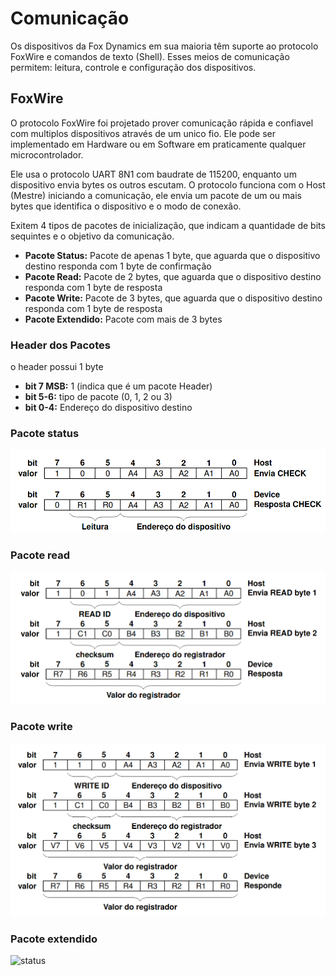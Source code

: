 # Comunicação

Os dispositivos da Fox Dynamics em sua maioria têm suporte ao protocolo FoxWire e comandos de texto (Shell). Esses meios de comunicação permitem: leitura, controle e configuração dos dispositivos.

## FoxWire

O protocolo FoxWire foi projetado prover comunicação rápida e confiavel com multiplos dispositivos através de um unico fio. Ele pode ser implementado em Hardware ou em Software em praticamente qualquer microcontrolador.

Ele usa o protocolo UART 8N1 com baudrate de 115200, enquanto um dispositivo envia bytes os outros escutam. O protocolo funciona com o Host (Mestre) iniciando a comunicação, ele envia um pacote de um ou mais bytes que identifica o dispositivo e o modo de conexão.

Exitem 4 tipos de pacotes de inicialização, que indicam a quantidade de bits sequintes e o objetivo da comunicação.

* **Pacote Status:** Pacote de apenas 1 byte, que aguarda que o dispositivo destino responda com 1 byte de confirmação
* **Pacote Read:** Pacote de 2 bytes, que aguarda que o dispositivo destino responda com 1 byte de resposta
* **Pacote Write:** Pacote de 3 bytes, que aguarda que o dispositivo destino responda com 1 byte de resposta
* **Pacote Extendido:** Pacote com mais de 3 bytes

### Header dos Pacotes

o header possui 1 byte

* **bit 7 MSB:** 1 (indica que é um pacote Header)
* **bit 5-6:** tipo de pacote (0, 1, 2 ou 3)
* **bit 0-4:** Endereço do dispositivo destino


### Pacote status

![status](foxwire/status.png)

### Pacote read

![status](foxwire/read.png)

### Pacote write

![status](foxwire/write.png)

### Pacote extendido

![status](foxwire/extendido.png)
